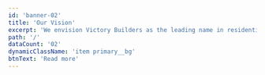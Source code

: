 ```yaml
---
id: 'banner-02'
title: 'Our Vision'
excerpt: 'We envision Victory Builders as the leading name in residential construction across Oklahoma City. By offering diverse, sustainable solutions, we aim to build a legacy of excellence that contributes to vibrant communities and stands as a testament to our dedication to integrity, quality, and forward-thinking design'
path: '/'
dataCount: '02'
dynamicClassName: 'item primary__bg'
btnText: 'Read more'
---
```


